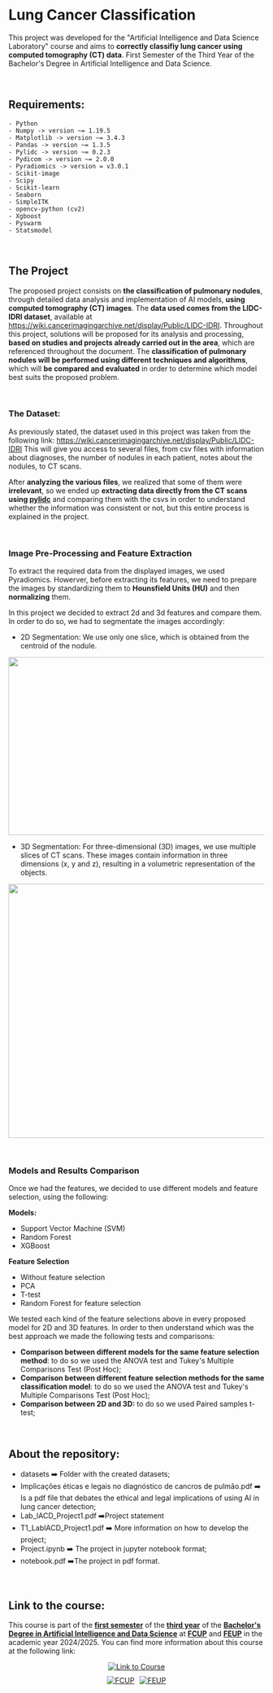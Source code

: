 # Lung Cancer Classification

This project was developed for the "Artificial Intelligence and Data Science Laboratory" course and aims to **correctly classifiy lung cancer using computed tomography (CT) data**. First Semester of the Third Year of the Bachelor's Degree in Artificial Intelligence and Data Science.

<br>

## Requirements:

	- Python 
	- Numpy -> version ~= 1.19.5
	- Matplotlib -> version ~= 3.4.3 
	- Pandas -> version ~= 1.3.5
	- Pylidc -> version ~= 0.2.3
	- Pydicom -> version ~= 2.0.0
	- Pyradiomics -> version = v3.0.1
	- Scikit-image
	- Scipy
	- Scikit-learn
	- Seaborn
	- SimpleITK
	- opencv-python (cv2)
	- Xgboost
	- Pyswarm
	- Statsmodel

<br>

## The Project
The proposed project consists on **the classification of pulmonary nodules**, through detailed data analysis and implementation of AI models, **using computed tomography (CT) images**. The **data used comes from the LIDC-IDRI dataset**, available at https://wiki.cancerimagingarchive.net/display/Public/LIDC-IDRI. Throughout this project, solutions will be proposed for its analysis and processing, **based on studies and projects already carried out in the area**, which are referenced throughout the document. The **classification of pulmonary nodules will be performed using different techniques and algorithms**, which will **be compared and evaluated** in order to determine which model best suits the proposed problem.

<br>

### The Dataset:
As previously stated, the dataset used in this project was taken from the following link:
https://wiki.cancerimagingarchive.net/display/Public/LIDC-IDRI
This will give you access to several files, from csv files with information about diagnoses, the number of nodules in each patient, notes about the nodules, to CT scans.

After **analyzing the various files**, we realized that some of them were **irrelevant**, so we ended up **extracting data directly from the CT scans using <u>pylidc</u>** and comparing them with the csvs in order to understand whether the information was consistent or not, but this entire process is explained in the project.

<br>

### Image Pre-Processing and Feature Extraction 
To extract the required data from the displayed images, we used Pyradiomics. Howerver, before extracting its features, we need to prepare the images by standardizing them to **Hounsfield Units (HU)** and then **normalizing** them. 

In this project we decided to extract 2d and 3d features and compare them. In order to do so, we had to segmentate the images accordingly:
- 2D Segmentation: We use only one slice, which is obtained from the centroid of the nodule.

<p align="center">
  <img width="700" height="350" src="https://github.com/user-attachments/assets/6c0d3b57-53c0-4a1d-9d0f-0e542141cb4b">
</p>

- 3D Segmentation: For three-dimensional (3D) images, we use multiple slices of CT scans. These images contain information in three dimensions (x, y and z), resulting in a volumetric representation of the objects.

<p align="center">
  <img width="700" height="500" src="https://github.com/user-attachments/assets/f43f1c7c-7136-4024-bfd0-bb4dd6ecfbec">
</p>

<br>

### Models and Results Comparison
Once we had the features, we decided to use different models and feature selection, using the following:

**Models:**
- Support Vector Machine (SVM)
- Random Forest
- XGBoost 

**Feature Selection**
- Without feature selection
- PCA
- T-test
- Random Forest for feature selection

We tested each kind of the feature selections above in every proposed model for 2D and 3D features. In order to then understand which was the best approach we made the following tests and comparisons:
- **Comparison between different models for the same feature selection method**: to do so we used the ANOVA test and Tukey's Multiple Comparisons Test (Post Hoc);
- **Comparison between different feature selection methods for the same classification model**: to do so we used the ANOVA test and Tukey's Multiple Comparisons Test (Post Hoc);
- **Comparison between 2D and 3D:** to do so we used Paired samples t-test;

<br>

## About the repository:

- datasets ➡️ Folder with the created datasets;
- Implicações éticas e legais no diagnóstico de cancros de pulmão.pdf ➡️ Is a pdf file that debates the ethical and legal implications of using AI in lung cancer detection;
- Lab_IACD_Project1.pdf ➡️Project statement
- T1_LabIACD_Project1.pdf ➡️ More information on how to develop the project;
- Project.ipynb ➡️ The project in jupyter notebook format;
- notebook.pdf ➡️The project in pdf format.

<br>

## Link to the course: 

This course is part of the **<u>first semester</u>** of the **<u>third year</u>** of the **<u>Bachelor's Degree in Artificial Intelligence and Data Science</u>** at **<u>FCUP</u>** and **<u>FEUP</u>** in the academic year 2024/2025. You can find more information about this course at the following link:

<div style="display: flex; flex-direction: column; align-items: center; gap: 10px;">
  <a href="https://sigarra.up.pt/fcup/pt/ucurr_geral.ficha_uc_view?pv_ocorrencia_id=529878">
    <img alt="Link to Course" src="https://img.shields.io/badge/Link_to_Course-0077B5?style=for-the-badge&logo=logoColor=white" />
  </a>

  <div style="display: flex; gap: 10px; justify-content: center;">
    <a href="https://sigarra.up.pt/fcup/pt/web_page.inicial">
      <img alt="FCUP" src="https://img.shields.io/badge/FCUP-808080?style=for-the-badge&logo=logoColor=grey" />
    </a>
    <a href="https://sigarra.up.pt/feup/pt/web_page.inicial">
      <img alt="FEUP" src="https://img.shields.io/badge/FEUP-808080?style=for-the-badge&logo=logoColor=grey" />
    </a>
  </div>
</div>
